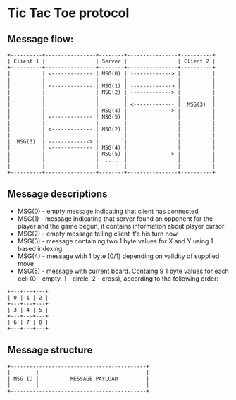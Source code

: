 # Tic Tac Toe protocol

## Message flow:

```
+----------+----------------+--------+----------------+----------+
| Client 1 |                | Server |                | Client 2 |
+----------+----------------+--------+----------------+----------+
|          | <------------- | MSG(0) | -------------> |          |
|          |                |        |                |          |
|          | <------------- | MSG(1) | -------------> |          |
|          |                | MSG(2) | -------------> |          |
|          |                |        |                |          |
|          |                |        | <------------- |  MSG(3)  |
|          |                | MSG(4) | -------------> |          |
|          | <------------- | MSG(5) |                |          |
|          |                |        |                |          |
|          | <------------- | MSG(2) |                |          |
|          |                |        |                |          |
|  MSG(3)  | -------------> |        |                |          |
|          | <------------- | MSG(4) |                |          |
|          |                | MSG(5) | -------------> |          |
|          |                |  ....  |                |          |
|          |                |        |                |          |
+----------+----------------+--------+----------------+----------+
```

## Message descriptions

- MSG(0) - empty message indicating that client has connected
- MSG(1) - message indicating that server found an opponent for the player and the game begun, it contains information about player cursor
- MSG(2) - empty message telling client it's his turn now
- MSG(3) - message containing two 1 byte values for X and Y using 1 based indexing
- MSG(4) - message with 1 byte (0/1) depending on validity of supplied move
- MSG(5) - message with current board. Containg 9 1 byte values for each cell
    (0 - empty, 1 - circle, 2 - cross), according to the following order:
```
+---+---+---+
| 0 | 1 | 2 |
+---+---+---+
| 3 | 4 | 5 |
+---+---+---+
| 6 | 7 | 8 |
+---+---+---+
```

## Message structure

```
+-------------------------------------------+
|        |                                  |
| MSG ID |          MESSAGE PAYLOAD         |
|        |                                  |
+-------------------------------------------+
```